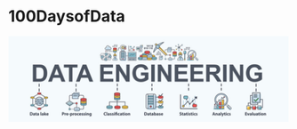 # 100DaysofData

![DataEngineering](https://github.com/NabinSharma010/100DaysofData/blob/main/Images/Data_Engineering.jpeg)
